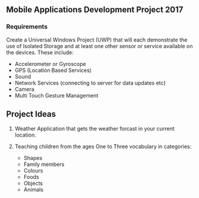 Mobile Applications Development Project 2017
-----------------------------------------------------------------------------------------------------------------------------------------
### Requirements
Create a Universal Windows Project (UWP) that will each demonstrate the use of Isolated Storage
and at least one other sensor or service available on the devices. These include:
- Accelerometer or Gyroscope
- GPS (Location Based Services)
- Sound
- Network Services (connecting to server for data updates etc)
- Camera
- Multi Touch Gesture Management

Project Ideas
-----------------------------------------------------------------------------------------------------------------------------------------
1. Weather Application that gets the weather forcast in your current location. 

2. Teaching children from the ages One to Three vocabulary in categories:
    - Shapes
    - Family members
    - Colours
    - Foods
    - Objects
    - Animals

